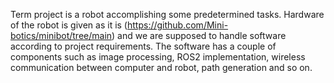 Term project is a robot accomplishing some predetermined tasks. Hardware of the robot is given as it is (https://github.com/Mini-botics/minibot/tree/main) 
and we are supposed to handle software according to project requirements. 
The software has a couple of components such as image processing, ROS2 implementation, wireless communication between computer and robot, path generation and so on.
